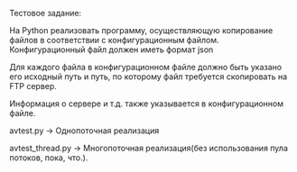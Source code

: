 Тестовое задание:

На  Python  реализовать  программу,  осуществляющую
копирование  файлов  в  соответствии  с  конфигурационным
файлом. Конфигурационный файл должен иметь формат json

Для каждого файла в конфигурационном файле должно быть
указано его исходный путь и путь, по которому файл требуется
скопировать на FTP сервер.

Информация  о  сервере  и  т.д. также  указывается  в конфигурационном файле.




avtest.py -> Однопоточная реализация

avtest_thread.py -> Многопоточная реализация(без использования пула потоков, пока, что.).

